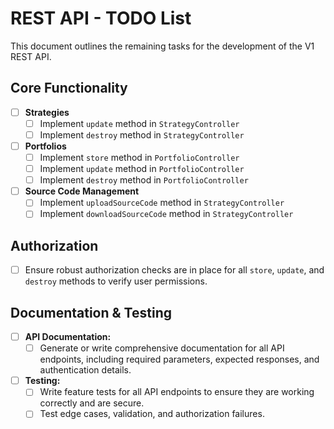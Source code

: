 # REST API - TODO List

This document outlines the remaining tasks for the development of the V1 REST API.

## Core Functionality

- [ ] **Strategies**
    - [ ] Implement `update` method in `StrategyController`
    - [ ] Implement `destroy` method in `StrategyController`
- [ ] **Portfolios**
    - [ ] Implement `store` method in `PortfolioController`
    - [ ] Implement `update` method in `PortfolioController`
    - [ ] Implement `destroy` method in `PortfolioController`
- [ ] **Source Code Management**
    - [ ] Implement `uploadSourceCode` method in `StrategyController`
    - [ ] Implement `downloadSourceCode` method in `StrategyController`

## Authorization

- [ ] Ensure robust authorization checks are in place for all `store`, `update`, and `destroy` methods to verify user permissions.

## Documentation & Testing

- [ ] **API Documentation:**
    - [ ] Generate or write comprehensive documentation for all API endpoints, including required parameters, expected responses, and authentication details.
- [ ] **Testing:**
    - [ ] Write feature tests for all API endpoints to ensure they are working correctly and are secure.
    - [ ] Test edge cases, validation, and authorization failures.
